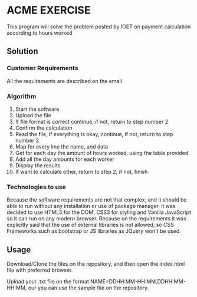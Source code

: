 # ACME EXERCISE

This program will solve the problem posted by IOET on payment calculation according to hours worked

## Solution

### Customer Requirements

All the requirements are described on the email

### Algorithm

1. Start the software
2. Upload the file
3. If file format is correct continue, if not, return to step number 2
4. Confirm the calculation
5. Read the file, if everything is okay, continue, if not, return to step number 2
6. Map for every line the name, and data
7. Get for each day the amount of hours worked, using the table provided
8. Add all the day amounts for each worker
9. Display the results
10. If want to calculate other, return to step 2, if not, finish

### Technologies to use

Because the software requirements are not that complex, and it should be able to run without any installation or use of package manager, it was decided to use HTML5 for the DOM, CSS3 for styling and Vanilla JavaScript so it can run on any modern browser. Because on the requirements it was explicitly said that the use of external libraries is not allowed, so CSS Frameworks such as bootstrap or JS libraries as JQuery won't be used.

## Usage

Download/Clone the files on the repository, and then open the index.html file with preferred browser.

Upload your .txt file on the format NAME=DDHH:MM-HH:MM,DDHH:MM-HH:MM, our you can use the sample file on the repository.
